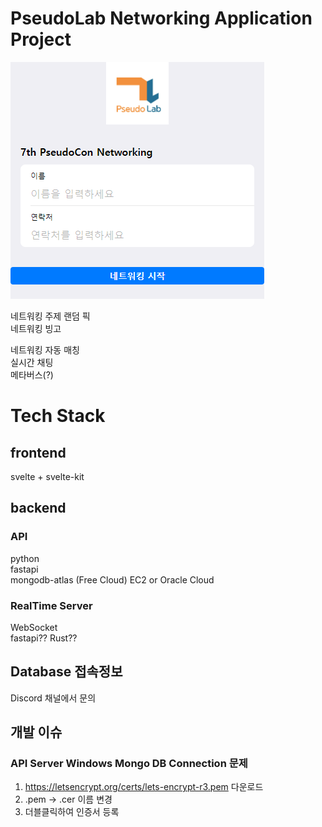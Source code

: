 # PseudoLab Networking Application Project

![login_image](images/login.png)

네트워킹 주제 랜덤 픽  
네트워킹 빙고  

네트워킹 자동 매칭  
실시간 채팅  
메타버스(?)  


# Tech Stack

## frontend
svelte + svelte-kit

## backend

### API
python  
fastapi  
mongodb-atlas (Free Cloud)
EC2 or Oracle Cloud

### RealTime Server
WebSocket  
fastapi?? Rust??

## Database 접속정보
Discord 채널에서 문의

## 개발 이슈

### API Server Windows Mongo DB Connection 문제
1. https://letsencrypt.org/certs/lets-encrypt-r3.pem 다운로드  
2. .pem -> .cer 이름 변경
3. 더블클릭하여 인증서 등록